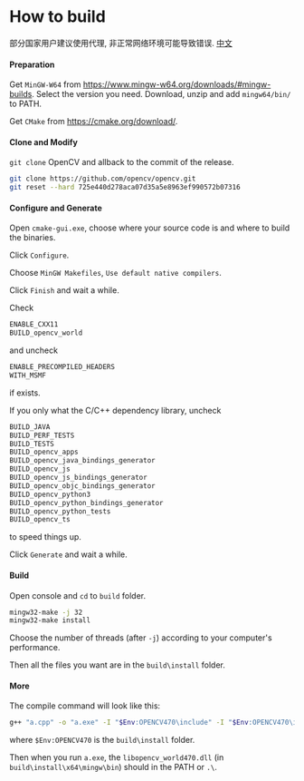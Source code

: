 # How to build

部分国家用户建议使用代理, 非正常网络环境可能导致错误. [中文](./README-zh_cn.md)

#### Preparation

Get `MinGW-W64` from https://www.mingw-w64.org/downloads/#mingw-builds. 
Select the version you need. Download, unzip and add `mingw64/bin/` to PATH.

Get `CMake` from https://cmake.org/download/. 

#### Clone and Modify

`git clone` OpenCV and allback to the commit of the release.

```sh
git clone https://github.com/opencv/opencv.git
git reset --hard 725e440d278aca07d35a5e8963ef990572b07316
```

#### Configure and Generate

Open `cmake-gui.exe`, choose where your source code is and where to build the binaries.

Click `Configure`.

Choose `MinGW Makefiles`, `Use default native compilers`.

Click `Finish` and wait a while.

Check

```sh
ENABLE_CXX11
BUILD_opencv_world
```

and uncheck

```sh
ENABLE_PRECOMPILED_HEADERS
WITH_MSMF
```

if exists.

If you only what the C/C++ dependency library, uncheck

```sh
BUILD_JAVA
BUILD_PERF_TESTS
BUILD_TESTS
BUILD_opencv_apps
BUILD_opencv_java_bindings_generator
BUILD_opencv_js
BUILD_opencv_js_bindings_generator
BUILD_opencv_objc_bindings_generator
BUILD_opencv_python3
BUILD_opencv_python_bindings_generator
BUILD_opencv_python_tests
BUILD_opencv_ts
```

to speed things up.

Click `Generate` and wait a while.

#### Build

Open console and `cd` to `build` folder.

```sh
mingw32-make -j 32
mingw32-make install
```

Choose the number of threads (after `-j`) according to your computer's performance.

Then all the files you want are in the `build\install` folder.

#### More

The compile command will look like this:

```sh
g++ "a.cpp" -o "a.exe" -I "$Env:OPENCV470\include" -I "$Env:OPENCV470\include\opencv2" -L "$Env:OPENCV470\x64\mingw\lib" -llibopencv_world470
```

where `$Env:OPENCV470` is the `build\install` folder.

Then when you run `a.exe`, the `libopencv_world470.dll` (in `build\install\x64\mingw\bin`) should in the PATH or `.\`.

